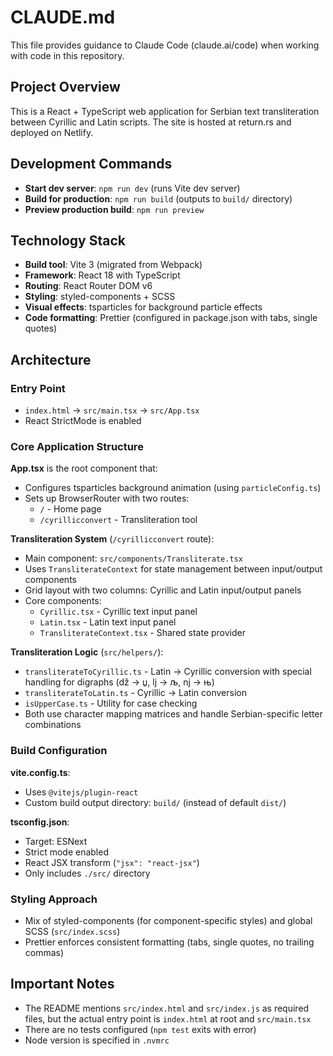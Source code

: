 # CLAUDE.md

This file provides guidance to Claude Code (claude.ai/code) when working with code in this repository.

## Project Overview

This is a React + TypeScript web application for Serbian text transliteration between Cyrillic and Latin scripts. The site is hosted at return.rs and deployed on Netlify.

## Development Commands

- **Start dev server**: `npm run dev` (runs Vite dev server)
- **Build for production**: `npm run build` (outputs to `build/` directory)
- **Preview production build**: `npm run preview`

## Technology Stack

- **Build tool**: Vite 3 (migrated from Webpack)
- **Framework**: React 18 with TypeScript
- **Routing**: React Router DOM v6
- **Styling**: styled-components + SCSS
- **Visual effects**: tsparticles for background particle effects
- **Code formatting**: Prettier (configured in package.json with tabs, single quotes)

## Architecture

### Entry Point

- `index.html` → `src/main.tsx` → `src/App.tsx`
- React StrictMode is enabled

### Core Application Structure

**App.tsx** is the root component that:

- Configures tsparticles background animation (using `particleConfig.ts`)
- Sets up BrowserRouter with two routes:
  - `/` - Home page
  - `/cyrillicconvert` - Transliteration tool

**Transliteration System** (`/cyrillicconvert` route):

- Main component: `src/components/Transliterate.tsx`
- Uses `TransliterateContext` for state management between input/output components
- Grid layout with two columns: Cyrillic and Latin input/output panels
- Core components:
  - `Cyrillic.tsx` - Cyrillic text input panel
  - `Latin.tsx` - Latin text input panel
  - `TransliterateContext.tsx` - Shared state provider

**Transliteration Logic** (`src/helpers/`):

- `transliterateToCyrillic.ts` - Latin → Cyrillic conversion with special handling for digraphs (dž → џ, lj → љ, nj → њ)
- `transliterateToLatin.ts` - Cyrillic → Latin conversion
- `isUpperCase.ts` - Utility for case checking
- Both use character mapping matrices and handle Serbian-specific letter combinations

### Build Configuration

**vite.config.ts**:

- Uses `@vitejs/plugin-react`
- Custom build output directory: `build/` (instead of default `dist/`)

**tsconfig.json**:

- Target: ESNext
- Strict mode enabled
- React JSX transform (`"jsx": "react-jsx"`)
- Only includes `./src/` directory

### Styling Approach

- Mix of styled-components (for component-specific styles) and global SCSS (`src/index.scss`)
- Prettier enforces consistent formatting (tabs, single quotes, no trailing commas)

## Important Notes

- The README mentions `src/index.html` and `src/index.js` as required files, but the actual entry point is `index.html` at root and `src/main.tsx`
- There are no tests configured (`npm test` exits with error)
- Node version is specified in `.nvmrc`
